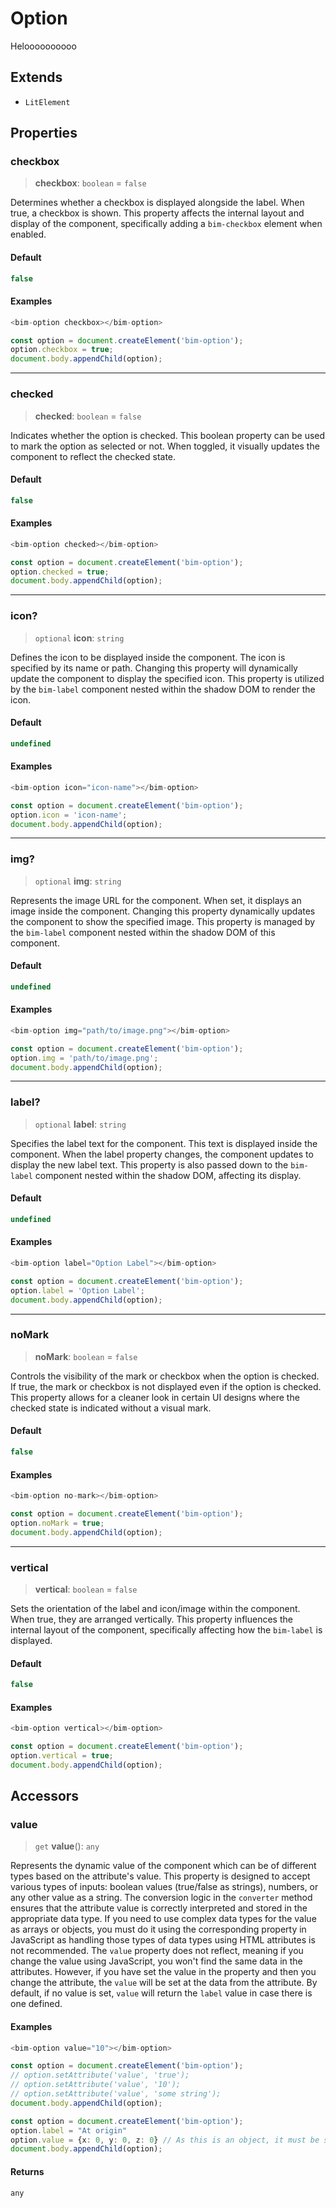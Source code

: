 # Option

Heloooooooooo

## Extends

- `LitElement`

## Properties

### checkbox

> **checkbox**: `boolean` = `false`

Determines whether a checkbox is displayed alongside the label. When true, a checkbox is shown.
This property affects the internal layout and display of the component, specifically adding a `bim-checkbox` element when enabled.

#### Default

```ts
false
```

#### Examples

```ts
<bim-option checkbox></bim-option>
```

```ts
const option = document.createElement('bim-option');
option.checkbox = true;
document.body.appendChild(option);
```

***

### checked

> **checked**: `boolean` = `false`

Indicates whether the option is checked. This boolean property can be used to mark the option as selected or not.
When toggled, it visually updates the component to reflect the checked state.

#### Default

```ts
false
```

#### Examples

```ts
<bim-option checked></bim-option>
```

```ts
const option = document.createElement('bim-option');
option.checked = true;
document.body.appendChild(option);
```

***

### icon?

> `optional` **icon**: `string`

Defines the icon to be displayed inside the component. The icon is specified by its name or path.
Changing this property will dynamically update the component to display the specified icon.
This property is utilized by the `bim-label` component nested within the shadow DOM to render the icon.

#### Default

```ts
undefined
```

#### Examples

```ts
<bim-option icon="icon-name"></bim-option>
```

```ts
const option = document.createElement('bim-option');
option.icon = 'icon-name';
document.body.appendChild(option);
```

***

### img?

> `optional` **img**: `string`

Represents the image URL for the component. When set, it displays an image inside the component.
Changing this property dynamically updates the component to show the specified image.
This property is managed by the `bim-label` component nested within the shadow DOM of this component.

#### Default

```ts
undefined
```

#### Examples

```ts
<bim-option img="path/to/image.png"></bim-option>
```

```ts
const option = document.createElement('bim-option');
option.img = 'path/to/image.png';
document.body.appendChild(option);
```

***

### label?

> `optional` **label**: `string`

Specifies the label text for the component. This text is displayed inside the component.
When the label property changes, the component updates to display the new label text.
This property is also passed down to the `bim-label` component nested within the shadow DOM, affecting its display.

#### Default

```ts
undefined
```

#### Examples

```ts
<bim-option label="Option Label"></bim-option>
```

```ts
const option = document.createElement('bim-option');
option.label = 'Option Label';
document.body.appendChild(option);
```

***

### noMark

> **noMark**: `boolean` = `false`

Controls the visibility of the mark or checkbox when the option is checked. If true, the mark or checkbox is not displayed even if the option is checked.
This property allows for a cleaner look in certain UI designs where the checked state is indicated without a visual mark.

#### Default

```ts
false
```

#### Examples

```ts
<bim-option no-mark></bim-option>
```

```ts
const option = document.createElement('bim-option');
option.noMark = true;
document.body.appendChild(option);
```

***

### vertical

> **vertical**: `boolean` = `false`

Sets the orientation of the label and icon/image within the component. When true, they are arranged vertically.
This property influences the internal layout of the component, specifically affecting how the `bim-label` is displayed.

#### Default

```ts
false
```

#### Examples

```ts
<bim-option vertical></bim-option>
```

```ts
const option = document.createElement('bim-option');
option.vertical = true;
document.body.appendChild(option);
```

## Accessors

### value

> `get` **value**(): `any`

Represents the dynamic value of the component which can be of different types based on the attribute's value.
This property is designed to accept various types of inputs: boolean values (true/false as strings), numbers, or any other value as a string.
The conversion logic in the `converter` method ensures that the attribute value is correctly interpreted and stored in the appropriate data type.
If you need to use complex data types for the value as arrays or objects, you must do it using the corresponding property in JavaScript
as handling those types of data types using HTML attributes is not recommended.
The `value` property does not reflect, meaning if you change the value using JavaScript, you won't find the same data in the attributes.
However, if you have set the value in the property and then you change the attribute, the `value` will be set at the data from the attribute.
By default, if no value is set, `value` will return the `label` value in case there is one defined.

#### Examples

```ts
<bim-option value="10"></bim-option>
```

```ts
const option = document.createElement('bim-option');
// option.setAttribute('value', 'true');
// option.setAttribute('value', '10');
// option.setAttribute('value', 'some string');
document.body.appendChild(option);
```

```ts
const option = document.createElement('bim-option');
option.label = "At origin"
option.value = {x: 0, y: 0, z: 0} // As this is an object, it must be set in the property and not in the attribute.
document.body.appendChild(option);
```

#### Returns

`any`
